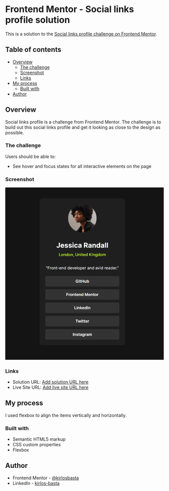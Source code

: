 # Frontend Mentor - Social links profile solution

This is a solution to the [Social links profile challenge on Frontend Mentor](https://www.frontendmentor.io/challenges/social-links-profile-UG32l9m6dQ).

## Table of contents

- [Overview](#overview)
  - [The challenge](#the-challenge)
  - [Screenshot](#screenshot)
  - [Links](#links)
- [My process](#my-process)
  - [Built with](#built-with)
- [Author](#author)

## Overview

Social links profile is a challenge from Frontend Mentor. The challenge is to build out this social links profile and get it looking as close to the design as possible.

### The challenge

Users should be able to:

- See hover and focus states for all interactive elements on the page

### Screenshot

![](./assets/images/Screenshot%202024-11-01%20072342.png)

### Links

- Solution URL: [Add solution URL here](https://your-solution-url.com)
- Live Site URL: [Add live site URL here](https://your-live-site-url.com)

## My process

I used flexbox to align the items vertically and horizontally.

### Built with

- Semantic HTML5 markup
- CSS custom properties
- Flexbox

## Author

- Frontend Mentor - [@kirlosbasta](https://www.frontendmentor.io/profile/kirlosbasta)
- LinkedIn - [kirlos-basta](https://www.linkedin.com/in/kirlos-basta/)
